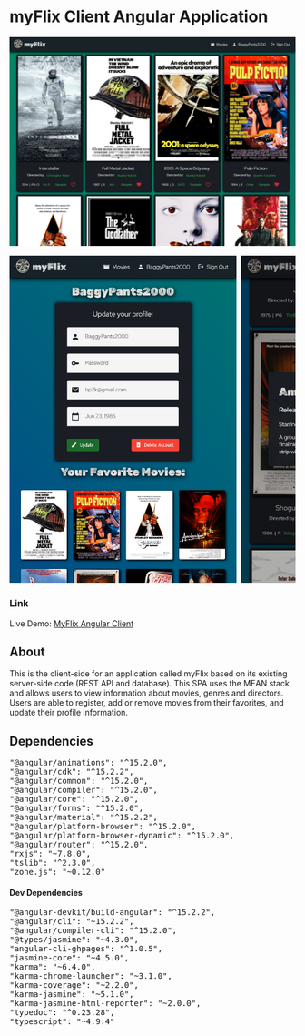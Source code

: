 # myFlix Client Angular Application

<img src="src/assets/myflix-angular-screenshot_1.png">  
<pre><img src="src/assets/myflix-angular-screenshot_2.png" width="400"> <img src="src/assets/myflix-angular-screenshot_3.png" width="400"></pre>

### Link

Live Demo: [MyFlix Angular Client](https://mpschirle1.github.io/myFlix-Angular-client/)

## About

This is the client-side for an application called myFlix based on its existing server-side code (REST API and database). This SPA uses the MEAN stack and allows users to view information about movies, genres and directors. Users are able to register, add or remove movies from their favorites, and update their profile information.

## Dependencies

<pre>
"@angular/animations": "^15.2.0",
"@angular/cdk": "^15.2.2",
"@angular/common": "^15.2.0",
"@angular/compiler": "^15.2.0",
"@angular/core": "^15.2.0",
"@angular/forms": "^15.2.0",
"@angular/material": "^15.2.2",
"@angular/platform-browser": "^15.2.0",
"@angular/platform-browser-dynamic": "^15.2.0",
"@angular/router": "^15.2.0",
"rxjs": "~7.8.0",
"tslib": "^2.3.0",
"zone.js": "~0.12.0"
</pre>

#### Dev Dependencies
<pre>
"@angular-devkit/build-angular": "^15.2.2",
"@angular/cli": "~15.2.2",
"@angular/compiler-cli": "^15.2.0",
"@types/jasmine": "~4.3.0",
"angular-cli-ghpages": "^1.0.5",
"jasmine-core": "~4.5.0",
"karma": "~6.4.0",
"karma-chrome-launcher": "~3.1.0",
"karma-coverage": "~2.2.0",
"karma-jasmine": "~5.1.0",
"karma-jasmine-html-reporter": "~2.0.0",
"typedoc": "^0.23.28",
"typescript": "~4.9.4"
</pre>
